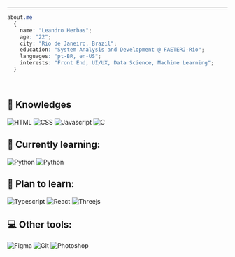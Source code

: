 ---

```CSS
about.me
  {
    name: "Leandro Herbas";
    age: "22";
    city: "Rio de Janeiro, Brazil";
    education: "System Analysis and Development @ FAETERJ-Rio";
    languages: "pt-BR, en-US";
    interests: "Front End, UI/UX, Data Science, Machine Learning";
  }
```
<br/>

## 🧠 Knowledges
  <div style="display: inline_block">
  <img align="center" alt="HTML" src="https://img.shields.io/badge/HTML-black?style=for-the-badge&logo=html5&logoColor=E34F26">
  <img align="center" alt="CSS" src="https://img.shields.io/badge/CSS-black?style=for-the-badge&logo=css3&logoColor=1572B6">
  <img align="center" alt="Javascript" src="https://img.shields.io/badge/JavaScript-black?style=for-the-badge&logo=javascript&logoColor=F7DF1E">
  <img align="center" alt="C" src="https://img.shields.io/badge/C-black?style=for-the-badge&logo=c&logoColor=00599C">
  </div>

## 🌱 Currently learning:
<div style="display: inline_block">
  <img align="center" alt="Python" src="https://img.shields.io/badge/python-black?style=for-the-badge&logo=python&logoColor=3670A0">
  <img align="center" alt="Python" src="https://img.shields.io/badge/TensorFlow-black?style=for-the-badge&logo=TensorFlow&logoColor=23FF6F00">
</div>

## 🎈 Plan to learn:
<div style="display: inline_block">
  <img align="center" alt="Typescript" src="https://img.shields.io/badge/TypeScript-black?style=for-the-badge&logo=typescript&logoColor=007ACC">
  <img align="center" alt="React" src="https://img.shields.io/badge/React-black?style=for-the-badge&logo=react&logoColor=61DAFB">
  <img align="center" alt="Threejs" src="https://img.shields.io/badge/ThreeJs-black?style=for-the-badge&logo=three.js&logoColor=white">
</div>

## 💻 Other tools:
<div style="display: inline_block">
  <img align="center" alt="Figma" src="https://img.shields.io/badge/Figma-black?style=for-the-badge&logo=figma&logoColor=white">
  <img align="center" alt="Git" src="https://img.shields.io/badge/Git-black?style=for-the-badge&logo=git&logoColor=E44C30">
  <img align="center" alt="Photoshop" src="https://img.shields.io/badge/Photoshop-black?style=for-the-badge&logo=Adobe%20Photoshop&logoColor=31A8FF">
</div>
